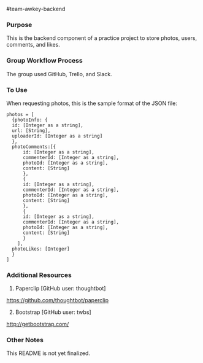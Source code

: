 #team-awkey-backend

### Purpose
This is the backend component of a practice project to store photos, users, comments, and likes.

### Group Workflow Process
The group used GitHub, Trello, and Slack.

### To Use
When requesting photos, this is the sample format of the JSON file:
```
photos = [
  {photoInfo: {
  id: [Integer as a string],
  url: [String],
  uploaderId: [Integer as a string]
  },
  photoComments:[{
      id: [Integer as a string],
      commenterId: [Integer as a string],
      photoId: [Integer as a string],
      content: [String]
      },
      {
      id: [Integer as a string],
      commenterId: [Integer as a string],
      photoId: [Integer as a string],
      content: [String]
      },
      {
      id: [Integer as a string],
      commenterId: [Integer as a string],
      photoId: [Integer as a string],
      content: [String]
      }
    ],
  photoLikes: [Integer]
  }
]
```

### Additional Resources
1) Paperclip [GitHub user: thoughtbot]

https://github.com/thoughtbot/paperclip

2) Bootstrap [GitHub user: twbs]

http://getbootstrap.com/

### Other Notes
This README is not yet finalized.
